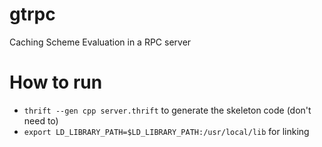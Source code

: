 # gtrpc
Caching Scheme Evaluation in a RPC server

# How to run
* `thrift --gen cpp server.thrift` to generate the skeleton code (don't need to)
* `export LD_LIBRARY_PATH=$LD_LIBRARY_PATH:/usr/local/lib` for linking
